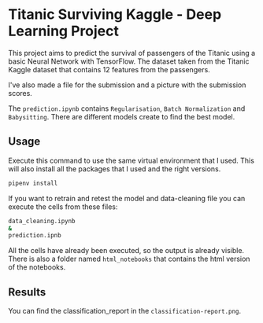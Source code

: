 # Titanic Surviving Kaggle - Deep Learning Project

This project aims to predict the survival of passengers of the Titanic using a basic Neural Network with TensorFlow. The dataset taken from the Titanic Kaggle dataset that contains 12 features from the passengers.

I've also made a file for the submission and a picture with the submission scores.

The ``prediction.ipynb`` contains ``Regularisation``, ``Batch Normalization`` and ``Babysitting``. There are different models create to find the best model.

## Usage

Execute this command to use the same virtual environment that I used. This will also install all the packages that I used and the right versions.

```bash
pipenv install
```

If you want to retrain and retest the model and data-cleaning file you can execute the cells from these files:

```bash
data_cleaning.ipynb
&
prediction.ipnb
```

All the cells have already been executed, so the output is already visible. There is also a folder named ``html_notebooks`` that contains the html version of the notebooks.

## Results

You can find the classification_report in the ``classification-report.png``.
